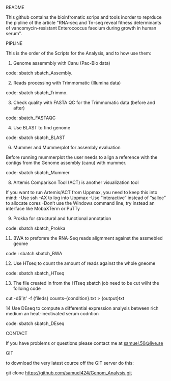 
README

  This github contains the bioinfromatic scrips and tools inorder to reprduce the pipline of the article
  "RNA-seq and Tn-seq reveal fitness determinants of vancomycin-resistant Enterococcus faecium during growth in human serum". 

PIPLINE

  This is the order of the Scripts for the Analysis, and to how use them:

  1. Genome assemmbly with Canu (Pac-Bio data)
  
  code: sbatch sbatch_Assembly.

  2. Reads processing with Trimmomatic (Illumina data)
  
  code: sbatch sbatch_Trimmo.

  3. Check quality with FASTA QC for the Trimmomatic data (before and after)
  
  code: sbatch_FASTAQC

  4. Use BLAST to find genome
  
  code: sbatch sbatch_BLAST

  6. Mummer and Mummerplot for assembly evaluation
  
  Before running mummerplot the user needs to align a reference with the contigs from the Genome assembly (canu) with mummer.
  
  code: sbatch sbatch_Mummer

  8. Artemis Comparison Tool (ACT) is another visualization tool 
  
  If you want to run Artemis/ACT from Uppmax, you need to keep this into mind:
  -Use ssh -AX to log into Uppmax
  -Use “interactive” instead of “salloc” to allocate cores
  -Don’t use the Windows command line, try instead an interface like MobaXTerm or PuTTy

  9. Prokka for structural and functional annotation
  
  code: sbatch sbatch_Prokka 

  11. BWA to prefomre the RNA-Seq reads aligmment against the assmebled geome
  
  code : sbatch sbatch_BWA

  12. Use HTseq to count the amount of reads against the whole gneome
  
  code: sbatch sbatch_HTseq

  13. The file created in from the HTseq sbatch job need to be cut wiiht the folloing code

  cut -d$'\t' -f {fileds} counts-{condition}.txt > {output}txt

  14 Use DEseq to compute a differential expression analysis between rich medium an heat-inectivated serum codntion
  
  code: sbatch sbatch_DEseq

CONTACT

  If you have problems or questions please contact me at samuel.50@live.se
  
GIT

  to download the very latest cource off the GIT server do this: 

  git clone https://github.com/samuel424/Genom_Analysis.git

